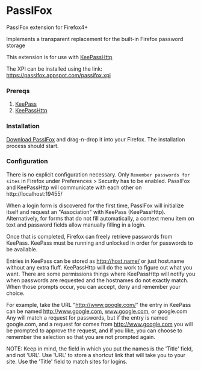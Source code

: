# PassIFox

PassIFox extension for Firefox4+

Implements a transparent replacement for the built-in Firefox password storage

This extension is for use with [KeePassHttp](https://github.com/pfn/keepasshttp)

The XPI can be installed using the link: https://passifox.appspot.com/passifox.xpi

### Prereqs

1. [KeePass](http://keepass.info/)
2. [KeePassHttp](https://github.com/pfn/keepasshttp/)

### Installation

[Download PassIFox](https://passifox.appspot.com/passifox.xpi) and drag-n-drop it into your Firefox. The installation process should start.

### Configuration

There is no explicit configuration necessary. Only `Remember passwords for
sites` in Firefox under Preferences > Security has to be enabled. PassIFox
and KeePassHttp will communicate with each other on http://localhost:19455/

When a login form is discovered for the first time, PassIFox will
initialize itself and request an "Association" with KeePass (KeePassHttp).
Alternatively, for forms that do not fill automatically, a context menu
item on text and password fields allow manually filling in a login.

Once that is completed, Firefox can freely retrieve passwords from
KeePass. KeePass must be running and unlocked in order for passwords
to be available.

Entries in KeePass can be stored as http://host.name/ or just host.name
without any extra fluff. KeePassHttp will do the work to figure out what
you want. There are some permissions things where KeePassHttp will
notify you when passwords are requested and the hostnames do not exactly
match. When those prompts occur, you can accept, deny and remember your
choice.

For example, take the URL "http://www.google.com/" the entry in KeePass
can be named http://www.google.com, www.google.com, or google.com
Any will match a request for passwords, but if the entry is named
google.com, and a request for comes from http://www.google.com you
will be prompted to approve the request, and if you like, you can choose
to remember the selection so that you are not prompted again.

NOTE: Keep in mind, the field in which you put the names is the 'Title'
field, and not 'URL'.  Use 'URL' to store a shortcut link that will take
you to your site.  Use the 'Title' field to match sites for logins.